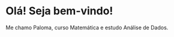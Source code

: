 # Olá! Seja bem-vindo!
Me chamo Paloma, curso Matemática e estudo Análise de Dados.


<!---
Paaloma/Paaloma is a ✨ special ✨ repository because its `README.md` (this file) appears on your GitHub profile.
You can click the Preview link to take a look at your changes.
--->
